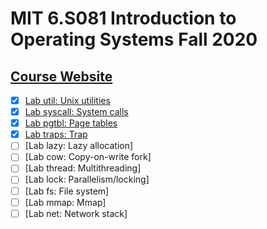 # MIT 6.S081 Introduction to Operating Systems Fall 2020

## [Course Website](https://pdos.csail.mit.edu/6.S081/2020/schedule.html)

- [x] [Lab util: Unix utilities](https://github.com/WillDwz/MIT-6.S081-labs/tree/util)
- [x] [Lab syscall: System calls](https://github.com/WillDwz/MIT-6.S081-labs/tree/syscall)
- [x] [Lab pgtbl: Page tables](https://github.com/WillDwz/MIT-6.S081-labs/tree/pgtbl)
- [x] [Lab traps: Trap](https://github.com/WillDwz/MIT-6.S081-labs/tree/traps)
- [ ] [Lab lazy: Lazy allocation]
- [ ] [Lab cow: Copy-on-write fork]
- [ ] [Lab thread: Multithreading]
- [ ] [Lab lock: Parallelism/locking]
- [ ] [Lab fs: File system]
- [ ] [Lab mmap: Mmap]
- [ ] [Lab net: Network stack]
